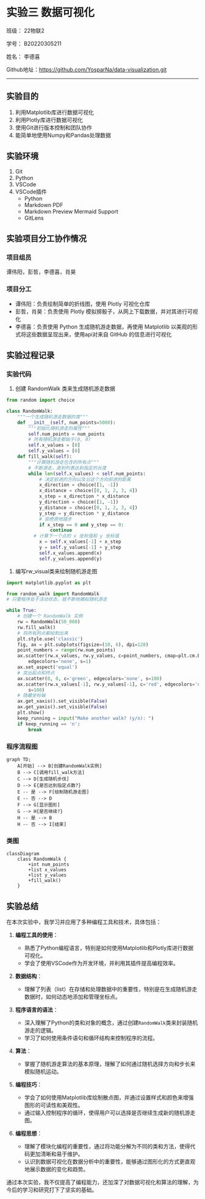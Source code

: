 # 实验三 数据可视化

班级： 22物联2

学号： B20220305211

姓名： 李德喜

Github地址：<https://github.com/YosparNa/data-visualization.git>

---

## 实验目的

1. 利用Matplotlib库进行数据可视化
2. 利用Plotly库进行数据可视化
3. 使用Git进行版本控制和团队协作
4. 能简单地使用Numpy和Pandas处理数据

## 实验环境

1. Git
2. Python
3. VSCode
4. VSCode插件
   - Python
   - Markdown PDF
   - Markdown Preview Mermaid Support
   - GitLens

## 实验项目分工协作情况

### 项目组员

谭伟阳，彭哲，李德喜，肖昊

### 项目分工

- 谭伟阳：负责绘制简单的折线图，使用 Plotly 可视化仓库
- 彭哲，肖昊：负责使用 Plotly 模拟掷骰子，从网上下载数据，并对其进行可视化
- 李德喜：负责使用 Python 生成随机游走数据，再使用 Matplotlib 以美观的形式将这些数据呈现出来，使用api对来自 GitHub 的信息进行可视化
  
## 实验过程记录

### 实验代码

1. 创建 RandomWalk 类来生成随机游走数据

```python
from random import choice

class RandomWalk:
    """一个生成随机游走数据的类"""
    def __init__(self, num_points=5000):
        """初始化随机游走的属性"""
        self.num_points = num_points
        # 所有随机游走都始于(0, 0)
        self.x_values = [0]
        self.y_values = [0]
    def fill_walk(self):
        """计算随机游走包含的所有点"""
        # 不断游走，直到列表达到指定的长度
        while len(self.x_values) < self.num_points:
            # 决定前进的方向以及沿这个方向前进的距离
            x_direction = choice([1, -1])
            x_distance = choice([0, 1, 2, 3, 4])
            x_step = x_direction * x_distance
            y_direction = choice([1, -1])
            y_distance = choice([0, 1, 2, 3, 4])
            y_step = y_direction * y_distance
            # 拒绝原地踏步
            if x_step == 0 and y_step == 0:
                continue
          # 计算下一个点的 x 坐标值和 y 坐标值
            x = self.x_values[-1] + x_step
            y = self.y_values[-1] + y_step
            self.x_values.append(x)
            self.y_values.append(y)
```

1. 编写rw_visual类来绘制随机游走图

```python
import matplotlib.pyplot as plt

from random_walk import RandomWalk
# 只要程序处于活动状态，就不断地模拟随机游走

while True:
    # 创建一个 RandomWalk 实例
    rw = RandomWalk(50_000)
    rw.fill_walk()
    # 将所有的点都绘制出来
    plt.style.use('classic')
    fig, ax = plt.subplots(figsize=(10, 6), dpi=128)
    point_numbers = range(rw.num_points)
    ax.scatter(rw.x_values, rw.y_values, c=point_numbers, cmap=plt.cm.Blues,
        edgecolors='none', s=1)
    ax.set_aspect('equal')
    # 突出起点和终点
    ax.scatter(0, 0, c='green', edgecolors='none', s=100)
    ax.scatter(rw.x_values[-1], rw.y_values[-1], c='red', edgecolors='none',
        s=100)
    # 隐藏坐标轴
    ax.get_xaxis().set_visible(False)
    ax.get_yaxis().set_visible(False)
    plt.show()
    keep_running = input("Make another walk? (y/n): ")
    if keep_running == 'n':
        break
```

### 程序流程图

```mermaid
graph TD;
    A[开始] --> B[创建RandomWalk实例]
    B --> C[调用fill_walk方法]
    C --> D[生成随机步伐]
    D --> E{是否达到指定点数?}
    E -- 是 --> F[绘制随机游走图]
    E -- 否 --> D
    F --> G[显示图形]
    G --> H{是否继续?}
    H -- 是 --> B
    H -- 否 --> I[结束]
```

### 类图

```mermaid
classDiagram
    class RandomWalk {
        +int num_points
        +list x_values
        +list y_values
        +fill_walk()
    }
```

## 实验总结

在本次实验中，我学习并应用了多种编程工具和技术，具体包括：

1. **编程工具的使用**：
   - 熟悉了Python编程语言，特别是如何使用Matplotlib和Plotly库进行数据可视化。
   - 学会了使用VSCode作为开发环境，并利用其插件提高编程效率。

2. **数据结构**：
   - 理解了列表（list）在存储和处理数据中的重要性，特别是在生成随机游走数据时，如何动态地添加和管理坐标点。

3. **程序语言的语法**：
   - 深入理解了Python的类和对象的概念，通过创建`RandomWalk`类来封装随机游走的逻辑。
   - 学习了如何使用条件语句和循环结构来控制程序的流程。

4. **算法**：
   - 掌握了随机游走算法的基本原理，理解了如何通过随机选择方向和步长来模拟随机运动。

5. **编程技巧**：
   - 学会了如何使用Matplotlib库绘制散点图，并通过设置样式和颜色来增强图形的可读性和美观性。
   - 通过输入控制程序的循环，使得用户可以选择是否继续生成新的随机游走图。

6. **编程思想**：
   - 理解了模块化编程的重要性，通过将功能分解为不同的类和方法，使得代码更加清晰和易于维护。
   - 认识到数据可视化在数据分析中的重要性，能够通过图形化的方式更直观地展示数据的变化和趋势。

通过本次实验，我不仅提高了编程能力，还加深了对数据可视化和算法的理解，为今后的学习和研究打下了坚实的基础。
